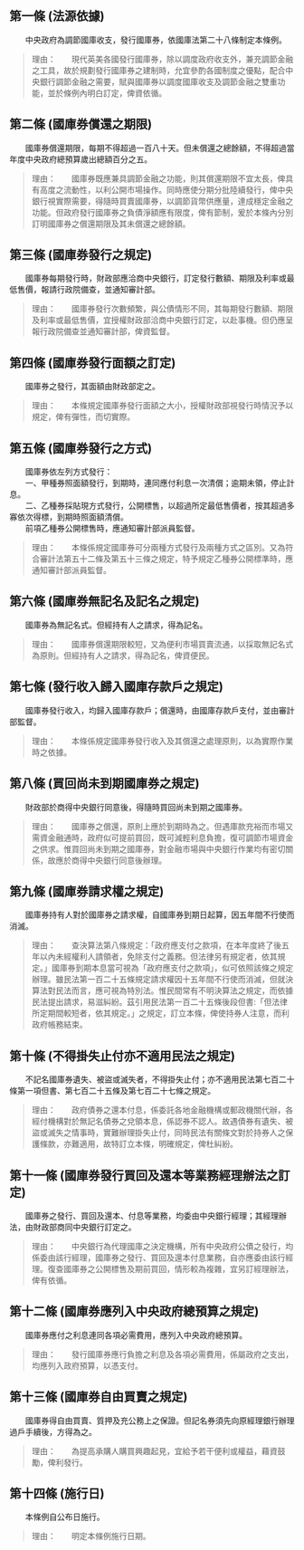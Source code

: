 第一條 (法源依據)
-----------------
　　中央政府為調節國庫收支，發行國庫券，依國庫法第二十八條制定本條例。  
> 理由：　　現代英美各國發行國庫券，除以調度政府收支外，兼充調節金融之工具，故於規劃發行國庫券之建制時，允宜參酌各國制度之優點，配合中央銀行調節金融之需要，賦與國庫券以調度國庫收支及調節金融之雙重功能，並於條例內明白訂定，俾資依循。



第二條 (國庫券償還之期限)
-------------------------
　　國庫券償還期限，每期不得超過一百八十天。但未償還之總餘額，不得超過當年度中央政府總預算歲出總額百分之五。  
> 理由：　　國庫券既應兼具調節金融之功能，則其償還期限不宜太長，俾具有高度之流動性，以利公開市場操作。同時應使分期分批陸續發行，俾中央銀行視實際需要，得隨時買賣國庫券，以調節貨幣供應量，達成穩定金融之功能。但政府發行國庫券之負債淨額應有限度，俾有節制，爰於本條內分別訂明國庫券之償還期限及其未償還之總餘額。



第三條 (國庫券發行之規定)
-------------------------
　　國庫券每期發行時，財政部應洽商中央銀行，訂定發行數額、期限及利率或最低售價，報請行政院備查，並通知審計部。  
> 理由：　　國庫券發行次數頻繁，與公債情形不同，其每期發行數額、期限及利率或最低售價，宜授權財政部洽商中央銀行訂定，以赴事機。但仍應呈報行政院備查並通知審計部，俾資監督。



第四條 (國庫券發行面額之訂定)
-----------------------------
　　國庫券之發行，其面額由財政部定之。  
> 理由：　　本條規定國庫券發行面額之大小，授權財政部視發行時情況予以規定，俾有彈性，而切實際。



第五條 (國庫券發行之方式)
-------------------------
　　國庫券依左列方式發行：  
　　一、甲種券照面額發行，到期時，連同應付利息一次清償；逾期未領，停止計息。  
　　二、乙種券採貼現方式發行，公開標售，以超過所定最低售價者，按其超過多寡依次得標，到期時照面額清償。  
　　前項乙種券公開標售時，應通知審計部派員監督。  
> 理由：　　本條係規定國庫券可分兩種方式發行及兩種方式之區別。又為符合審計法第五十二條及第五十三條之規定，特予規定乙種券公開標準時，應通知審計部派員監督。



第六條 (國庫券無記名及記名之規定)
---------------------------------
　　國庫券為無記名式。但經持有人之請求，得為記名。  
> 理由：　　國庫券償還期限較短，又為便利市場買賣流通，以採取無記名式為原則。但經持有人之請求，得為記名，俾資便民。



第七條 (發行收入歸入國庫存款戶之規定)
-------------------------------------
　　國庫券發行收入，均歸入國庫存款戶；償還時，由國庫存款戶支付，並由審計部監督。  
> 理由：　　本條係規定國庫券發行收入及其償還之處理原則，以為實際作業時之依據。



第八條 (買回尚未到期國庫券之規定)
---------------------------------
　　財政部於商得中央銀行同意後，得隨時買回尚未到期之國庫券。  
> 理由：　　國庫券之償還，原則上應於到期時為之。但遇庫款充裕而市場又需資金融通時，政府似可提前買回，既可減輕利息負擔，復可調節市場資金之供求。惟買回尚未到期之國庫券，對金融市場與中央銀行作業均有密切關係，故應於商得中央銀行同意後辦理。



第九條 (國庫券請求權之規定)
---------------------------
　　國庫券持有人對於國庫券之請求權，自國庫券到期日起算，因五年間不行使而消滅。  
> 理由：　　查決算法第八條規定：「政府應支付之款項，在本年度終了後五年以內未經權利人請領者，免除支付之義務。但法律另有規定者，依其規定。」國庫券到期本息當可視為「政府應支付之款項」，似可依照該條之規定辦理。雖民法第一百二十五條規定請求權因十五年間不行使而消滅，但就決算法對民法而言，應可視為特別法。惟民間常有不明決算法之規定，而依據民法提出請求，易滋糾紛。茲引用民法第一百二十五條後段但書:「但法律所定期間較短者，依其規定。」之規定，訂立本條，俾使持券人注意，而利政府帳務結束。



第十條 (不得掛失止付亦不適用民法之規定)
---------------------------------------
　　不記名國庫券遺失、被盜或滅失者，不得掛失止付；亦不適用民法第七百二十條第一項但書、第七百二十五條及第七百二十七條之規定。  
> 理由：　　政府債券之還本付息，係委託各地金融機構或郵政機關代辦，各經付機構對於無記名債券之兌領本息，係認券不認人。故遇債券有遺失、被盜或滅失之情事時，實難辦理掛失止付，同時民法有關條文對於持券人之保護條款，亦難適用，故特訂立本條，明確規定，俾杜糾紛。



第十一條 (國庫券發行買回及還本等業務經理辦法之訂定)
---------------------------------------------------
　　國庫券之發行、買回及還本、付息等業務，均委由中央銀行經理；其經理辦法，由財政部商同中央銀行訂定之。  
> 理由：　　中央銀行為代理國庫之決定機構，所有中央政府公債之發行，均係委由該行經理，國庫券之發行、買回及還本付息業務，自亦應委由該行經理。復查國庫券之公開標售及期前買回，情形較為複雜，宜另訂經理辦法，俾有依循。



第十二條 (國庫券應列入中央政府總預算之規定)
-------------------------------------------
　　國庫券應付之利息連同各項必需費用，應列入中央政府總預算。  
> 理由：　　發行國庫券應行負擔之利息及各項必需費用，係屬政府之支出，均應列入政府預算，以憑支付。



第十三條 (國庫券自由買賣之規定)
-------------------------------
　　國庫券得自由買賣、質押及充公務上之保證。但記名券須先向原經理銀行辦理過戶手續後，方得為之。  
> 理由：　　為提高承購人購買興趣起見，宜給予若干便利或權益，藉資鼓勵，俾利發行。



第十四條 (施行日)
-----------------
　　本條例自公布日施行。  
> 理由：　　明定本條例施行日期。
